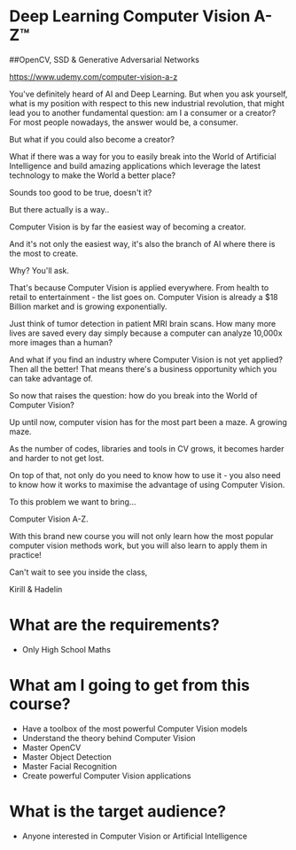 # Deep Learning Computer Vision A-Z™

##OpenCV, SSD & Generative Adversarial Networks

https://www.udemy.com/computer-vision-a-z

You've definitely heard of AI and Deep Learning. But when you ask yourself, what is my position with respect to this new industrial revolution, that might lead you to another fundamental question: am I a consumer or a creator? For most people nowadays, the answer would be, a consumer.

But what if you could also become a creator?

What if there was a way for you to easily break into the World of Artificial Intelligence and build amazing applications which leverage the latest technology to make the World a better place?

Sounds too good to be true, doesn't it?

But there actually is a way..

Computer Vision is by far the easiest way of becoming a creator.

And it's not only the easiest way, it's also the branch of AI where there is the most to create.

Why? You'll ask.

That's because Computer Vision is applied everywhere. From health to retail to entertainment - the list goes on. Computer Vision is already a $18 Billion market and is growing exponentially.

Just think of tumor detection in patient MRI brain scans. How many more lives are saved every day simply because a computer can analyze 10,000x more images than a human?

And what if you find an industry where Computer Vision is not yet applied? Then all the better! That means there's a business opportunity which you can take advantage of.

So now that raises the question: how do you break into the World of Computer Vision?

Up until now, computer vision has for the most part been a maze. A growing maze.

As the number of codes, libraries and tools in CV grows, it becomes harder and harder to not get lost.

On top of that, not only do you need to know how to use it - you also need to know how it works to maximise the advantage of using Computer Vision.

To this problem we want to bring... 

Computer Vision A-Z.

With this brand new course you will not only learn how the most popular computer vision methods work, but you will also learn to apply them in practice!

Can't wait to see you inside the class,

Kirill & Hadelin

# What are the requirements?

* Only High School Maths

# What am I going to get from this course?

* Have a toolbox of the most powerful Computer Vision models
* Understand the theory behind Computer Vision
* Master OpenCV
* Master Object Detection
* Master Facial Recognition
* Create powerful Computer Vision applications

# What is the target audience?

* Anyone interested in Computer Vision or Artificial Intelligence
